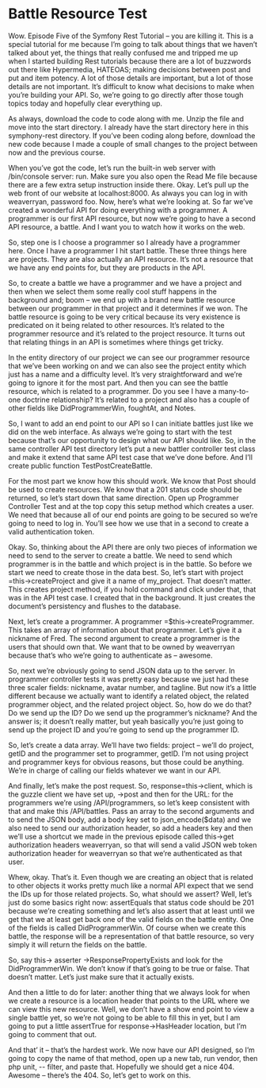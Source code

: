# Battle Resource Test

Wow. Episode Five of the Symfony Rest Tutorial – you are killing it. This is a special tutorial for me because I’m going to talk about things that we haven’t talked about yet, the things that really confused me and tripped me up when I started building Rest tutorials because there are a lot of buzzwords out there like Hypermedia, HATEOAS; making decisions between post and put and item potency. A lot of those details are important, but a lot of those details are not important. It’s difficult to know what decisions to make when you’re building your API. So, we’re going to go directly after those tough topics today and hopefully clear everything up.

As always, download the code to code along with me. Unzip the file and move into the start directory. I already have the start directory here in this symphony-rest directory. If you’ve been coding along before, download the new code because I made a couple of small changes to the project between now and the previous course. 

When you’ve got the code, let’s run the built-in web server with /bin/console server: run. Make sure you also open the Read Me file because there are a few extra setup instruction inside there. Okay. Let’s pull up the web front of our website at localhost:8000. As always you can log in with weaverryan, password foo. Now, here’s what we’re looking at. So far we’ve created a wonderful API for doing everything with a programmer. A programmer is our first API resource, but now we’re going to have a second API resource, a battle. And I want you to watch how it works on the web.

So, step one is I choose a programmer so I already have a programmer here.  Once I have a programmer I hit start battle. These three things here are projects. They are also actually an API resource. It’s not a resource that we have any end points for, but they are products in the API. 

So, to create a battle we have a programmer and we have a project and then when we select them some really cool stuff happens in the background and; boom – we end up with a brand new battle resource between our programmer in that project and it determines if we won. The battle resource is going to be very critical because its very existence is predicated on it being related to other resources. It’s related to the programmer resource and it’s related to the project resource. It turns out that relating things in an API is sometimes where things get tricky.

In the entity directory of our project we can see our programmer resource that we’ve been working on and we can also see the project entity which just has a name and a difficulty level. It’s very straightforward and we’re going to ignore it for the most part. And then you can see the battle resource, which is related to a programmer. Do you see I have a many-to-one doctrine relationship? It’s related to a project and also has a couple of other fields like DidProgrammerWin, foughtAt, and Notes. 

So, I want to add an end point to our API so I can initiate battles just like we did on the web interface. As always we’re going to start with the test because that’s our opportunity to design what our API should like. So, in the same controller API test directory let’s put a new battler controller test class and make it extend that same API test case that we’ve done before. And I’ll create public function TestPostCreateBattle. 

For the most part we know how this should work. We know that Post should be used to create resources. We know that a 201 status code should be returned, so let’s start down that same direction. Open up Programmer Controller Test and at the top copy this setup method which creates a user. We need that because all of our end points are going to be secured so we’re going to need to log in. You’ll see how we use that in a second to create a valid authentication token.

Okay. So, thinking about the API there are only two pieces of information we need to send to the server to create a battle. We need to send which programmer is in the battle and which project is in the battle. So before we start we need to create those in the data best. So, let’s start with project =this->createProject and give it a name of my_project. That doesn’t matter. This creates project method, if you hold command and click under that, that was in the API test case. I created that in the background. It just creates the document’s persistency and flushes to the database. 

Next, let’s create a programmer. A programmer =$this->createProgrammer. This takes an array of information about that programmer. Let’s give it a nickname of Fred. The second argument to create a programmer is the users that should own that. We want that to be owned by weaverryan because that’s who we’re going to authenticate as – awesome.

So, next we’re obviously going to send JSON data up to the server. In programmer controller tests it was pretty easy because we just had these three scaler fields: nickname, avatar number, and tagline. But now it’s a little different because we actually want to identify a related object, the related programmer object, and the related project object. So, how do we do that? Do we send up the ID? Do we send up the programmer’s nickname? And the answer is; it doesn’t really matter, but yeah basically you’re just going to send up the project ID and you’re going to send up the programmer ID.

So, let’s create a data array. We’ll have two fields: project – we’ll do project, getID and the programmer set to programmer, getID. I’m not using project and programmer keys for obvious reasons, but those could be anything. We’re in charge of calling our fields whatever we want in our API.

And finally, let’s make the post request. So, response=this->client, which is the guzzle client we have set up, ->post and then for the URL: for the programmers we’re using /API/programmers, so let’s keep consistent with that and make this /API/battles. Pass an array to the second arguments and to send the JSON body, add a body key set to json_encode($data) and we also need to send our authorization header, so add a headers key and then we’ll use a shortcut we made in the previous episode called this->get authorization headers weaverryan, so that will send a valid JSON web token authorization header for weaverryan so that we’re authenticated as that user.

Whew, okay. That’s it. Even though we are creating an object that is related to other objects it works pretty much like a normal API expect that we send the IDs up for those related projects. So, what should we assert? Well, let’s just do some basics right now: assertEquals that status code should be 201 because we’re creating something and let’s also assert that at least until we get that we at least get back one of the valid fields on the battle entity. One of the fields is called DidProgrammerWin. Of course when we create this battle, the response will be a representation of that battle resource, so very simply it will return the fields on the battle.

So, say this-> asserter ->ResponsePropertyExists and look for the DidProgrammerWin. We don’t know if that’s going to be true or false. That doesn’t matter. Let’s just make sure that it actually exists.

And then a little to do for later: another thing that we always look for when we create a resource is a location header that points to the URL where we can view this new resource. Well, we don’t have a show end point to view a single battle yet, so we’re not going to be able to fill this in yet, but I am going to put a little assertTrue for response->HasHeader location, but I’m going to comment that out.  

And that’ it – that’s the hardest work. We now have our API designed, so I’m going to copy the name of that method, open up a new tab, run vendor, then php unit, -- filter, and paste that. Hopefully we should get a nice 404. Awesome – there’s the 404. So, let’s get to work on this.
